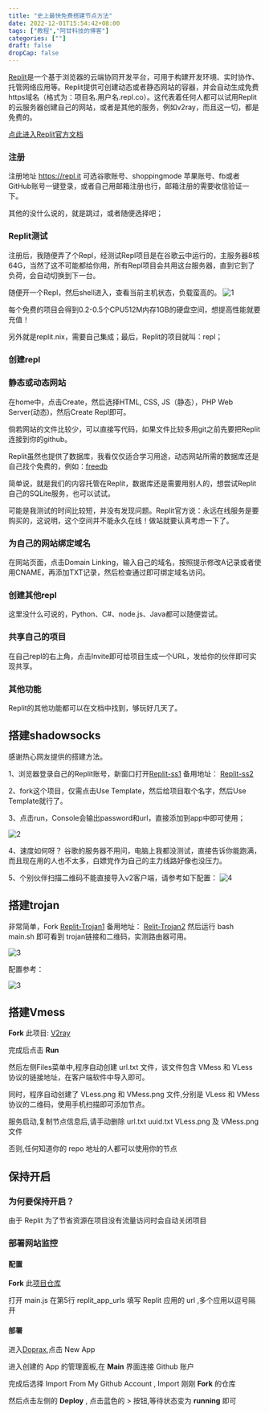 ```yaml
---
title: "史上最快免费搭建节点方法"
date: 2022-12-01T15:54:42+08:00
tags: ["教程","阿甘科技的博客"]
categories: [""]
draft: false
dropCap: false
---
```


[Replit](https://repl.it)是一个基于浏览器的云端协同开发平台，可用于构建开发环境、实时协作、托管网络应用等。Replit提供可创建动态或者静态网站的容器，并会自动生成免费https域名（格式为：项目名.用户名.repl.co）。这代表着任何人都可以试用Replit的云服务器创建自己的网站，或者是其他的服务，例如v2ray，而且这一切，都是免费的。

[点此进入Replit官方文档](https://docs.replit.com/)

### 注册
注册地址 https://repl.it
可选谷歌账号、shoppingmode 苹果账号、fb或者GitHub账号一键登录，或者自己用邮箱注册也行，邮箱注册的需要收信验证一下。

其他的没什么说的，就是跳过，或者随便选择吧；

### Replit测试
注册后，我随便弄了个Repl，经测试Repl项目是在谷歌云中运行的，主服务器8核64G，当然了这不可能都给你用，所有Repl项目会共用这台服务器，直到它到了负荷，会自动切换到下一台。

随便开一个Repl，然后shell进入，查看当前主机状态，负载蛮高的。
![1](https://iweec.com/usr/uploads/2022/12/1695379248.png)

每个免费的项目会得到0.2-0.5个CPU512M内存1GB的硬盘空间，想提高性能就要充值！

另外就是replit.nix，需要自己集成；最后，Replit的项目就叫：repl；

### 创建repl
### 静态或动态网站
在home中，点击Create，然后选择HTML, CSS, JS（静态），PHP Web Server(动态)，然后Create Repl即可。

倘若网站的文件比较少，可以直接写代码，如果文件比较多用git之前先要把Replit连接到你的github。


Replit虽然也提供了数据库，我看仅仅适合学习用途，动态网站所需的数据库还是自己找个免费的，例如：[freedb](https://freedb.tech/)

简单说，就是我们的内容托管在Replit，数据库还是需要用别人的，想尝试Replit自己的SQLite服务，也可以试试。

可能是我测试的时间比较短，并没有发现问题。Replit官方说：永远在线服务是要购买的，这说明，这个空间并不能永久在线！做站就要认真考虑一下了。

### 为自己的网站绑定域名
在网站页面，点击Domain Linking，输入自己的域名，按照提示修改A记录或者使用CNAME，再添加TXT记录，然后检查通过即可绑定域名访问。

### 创建其他repl
这里没什么可说的，Python、C#、node.js、Java都可以随便尝试。

### 共享自己的项目
在自己repl的右上角，点击Invite即可给项目生成一个URL，发给你的伙伴即可实现共享。

### 其他功能
Replit的其他功能都可以在文档中找到，够玩好几天了。

## 搭建shadowsocks
感谢热心网友提供的搭建方法。

1、浏览器登录自己的Replit账号，新窗口打开[Replit-ss1](https://replit.com/@wanghanzhe/V2RAY?v=1)
备用地址： [Replit-ss2](https://replit.com/@oracleservice/V2RAY)

2、fork这个项目，仅需点击Use Template，然后给项目取个名字，然后Use Template就行了。

3、点击run，Console会输出password和url，直接添加到app中即可使用；

![2](https://iweec.com/usr/uploads/2022/12/1673290034.png)

4、速度如何呀？ 谷歌的服务器不用问，电脑上我都没测试，直接告诉你能跑满，而且现在用的人也不太多，白嫖党作为自己的主力线路好像也没压力。

5、个别伙伴扫描二维码不能直接导入v2客户端，请参考如下配置：
![4](https://iweec.com/usr/uploads/2022/12/2274539777.jpg)

## 搭建trojan
非常简单，Fork [Replit-Trojan1](https://replit.com/@sos801107/trojan?v=1)
备用地址： [Relit-Trojan2](https://replit.com/@oracleservice/trojan)
然后运行 bash main.sh
即可看到 trojan链接和二维码，实测路由器可用。

![3](https://iweec.com/usr/uploads/2022/12/3103210989.png)

配置参考：

![3](https://iweec.com/usr/uploads/2022/12/2336471006.jpg)

## 搭建Vmess
**Fork** 此项目: [V2ray](https://replit.com/@hifeng/v2rayN?v=1)

完成后点击 **Run**

然后左侧Files菜单中,程序自动创建 url.txt 文件，该文件包含 VMess 和 VLess 协议的链接地址，在客户端软件中导入即可。

同时，程序自动创建了 VLess.png 和 VMess.png 文件,分别是 VLess 和 VMess 协议的二维码，使用手机扫描即可添加节点。

服务启动,复制节点信息后,请手动删除 url.txt uuid.txt VLess.png 及 VMess.png 文件

否则,任何知道你的 repo 地址的人都可以使用你的节点

## 保持开启

### 为何要保持开启？
由于 Replit 为了节省资源在项目没有流量访问时会自动关闭项目

### 部署网站监控

#### 配置
**Fork** 此[项目仓库](https://github.com/Mrzyang/doprax_keep_replit_alive)

打开 main.js 在第5行 replit_app_urls 填写 Replit 应用的 url ,多个应用以逗号隔开

#### 部署
进入[Doprax](https://www.doprax.com/),点击 New App

进入创建的 App 的管理面板,在 **Main** 界面连接 Github 账户

完成后选择 Import From My Github Account , Import 刚刚 **Fork** 的仓库

然后点击左侧的 **Deploy** , 点击蓝色的 > 按钮,等待状态变为 **running** 即可
